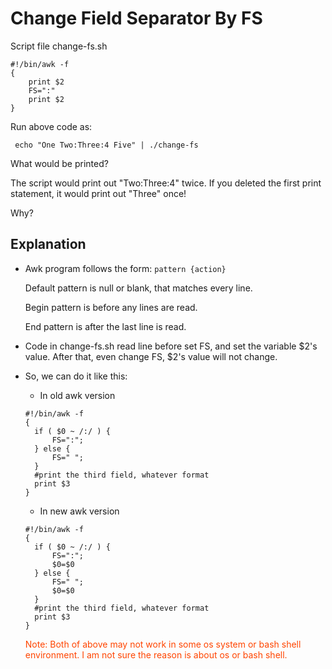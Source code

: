 # Change Field Separator By FS
Script file change-fs.sh
```
#!/bin/awk -f
{
	print $2
	FS=":"
	print $2
}
```
Run above code as:

``` echo "One Two:Three:4 Five" | ./change-fs```

What would be printed?

The script would print out "Two:Three:4" twice. If you deleted the first print statement, it would print out "Three" once!

Why?
## Explanation
- Awk program follows the form:
```pattern {action}```

  Default pattern is null or blank, that matches every line.

  Begin pattern is before any lines are read.

  End pattern is after the last line is read.

- Code in change-fs.sh read line before set FS, and set the variable $2's value. After that, even change FS, $2's value will not change.

- So, we can do it like this:
  * In old awk version
  ```
  #!/bin/awk -f
  {
  	if ( $0 ~ /:/ ) {
  		FS=":";
  	} else {
  		FS=" ";
  	}
  	#print the third field, whatever format
  	print $3
  }
  ```
  * In new awk version
  ```
  #!/bin/awk -f
  {
  	if ( $0 ~ /:/ ) {
  		FS=":";
  		$0=$0
  	} else {
  		FS=" ";
  		$0=$0
  	}
  	#print the third field, whatever format
  	print $3
  }
  ```
  <p style='color:#FF4500'>
  Note: Both of above may not work in some os system or bash shell environment. I am not sure the reason is about os or bash shell.
  </p>
